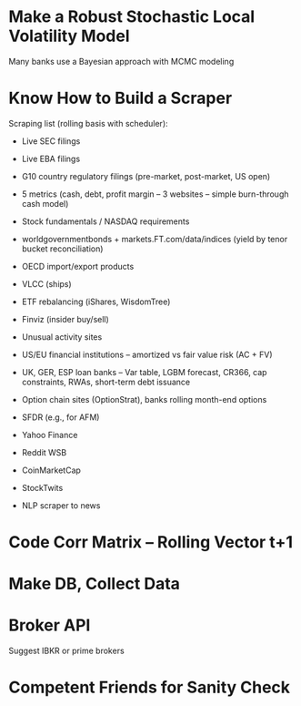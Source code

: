 # Make a Robust Stochastic Local Volatility Model
Many banks use a Bayesian approach with MCMC modeling

# Know How to Build a Scraper
Scraping list (rolling basis with scheduler):

- Live SEC filings  
- Live EBA filings  
- G10 country regulatory filings (pre-market, post-market, US open)  
- 5 metrics (cash, debt, profit margin – 3 websites – simple burn-through cash model)  
- Stock fundamentals / NASDAQ requirements  
- worldgovernmentbonds + markets.FT.com/data/indices (yield by tenor bucket reconciliation)

- OECD import/export products  
- VLCC (ships)  

- ETF rebalancing (iShares, WisdomTree)  
- Finviz (insider buy/sell)  
- Unusual activity sites  

- US/EU financial institutions – amortized vs fair value risk (AC + FV)  
- UK, GER, ESP loan banks – Var table, LGBM forecast, CR366, cap constraints, RWAs, short-term debt issuance  
- Option chain sites (OptionStrat), banks rolling month-end options  
- SFDR (e.g., for AFM) 
 
- Yahoo Finance  
- Reddit WSB  
- CoinMarketCap  
- StockTwits  
- NLP scraper to news

# Code Corr Matrix – Rolling Vector t+1

# Make DB, Collect Data

# Broker API
Suggest IBKR or prime brokers

# Competent Friends for Sanity Check
